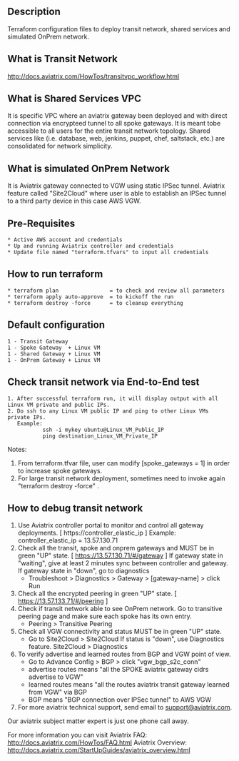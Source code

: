 Description
-----------
Terraform configuration files to deploy transit network, shared services and simulated OnPrem network.

What is Transit Network
-----------------------
http://docs.aviatrix.com/HowTos/transitvpc_workflow.html

What is Shared Services VPC
---------------------------
It is specific VPC where an aviatrix gateway been deployed and with direct connection via encrypteed tunnel to all spoke gateways.  It is meant tobe accessible to all users for the entire transit network topology. Shared services like (i.e. database, web, jenkins, puppet, chef, saltstack, etc.) are consolidated for network simplicity.

What is simulated OnPrem Network
--------------------------------
It is Aviatrix gateway connected to VGW using static IPSec tunnel. Aviatrix feature called "Site2Cloud" where user is able
to establish an IPSec tunnel to a third party device in this case AWS VGW.   

Pre-Requisites
--------------
    * Active AWS account and credentials
    * Up and running Aviatrix controller and credentials
    * Update file named "terraform.tfvars" to input all credentials

How to run terraform
--------------------
    * terraform plan                = to check and review all parameters
    * terraform apply auto-approve  = to kickoff the run
    * terraform destroy -force      = to cleanup everything 

Default configuration
---------------------
    1 - Transit Gateway
    1 - Spoke Gateway  + Linux VM
    1 - Shared Gateway + Linux VM
    1 - OnPrem Gateway + Linux VM

Check transit network via End-to-End test
-----------------------------------------
    1. After successful terraform run, it will display output with all Linux VM private and public IPs.
    2. Do ssh to any Linux VM public IP and ping to other Linux VMs private IPs. 
       Example: 
               ssh -i mykey ubuntu@Linux_VM_Public_IP
               ping destination_Linux_VM_Private_IP
               
Notes:
1. From terraform.tfvar file, user can modify [spoke_gateways = 1] in order to increase spoke gateways.
2. For large transit network deployment, sometimes need to invoke again "terraform destroy -force" .

How to debug transit network
----------------------------
1. Use Aviatrix controller portal to monitor and control all gateway deployments.  [ https://controller_elastic_ip ]
   Example: controller_elastic_ip = 13.57.130.71
2. Check all the transit, spoke and onprem gateways and MUST be in green "UP" state. [ https://13.57.130.71/#/gateway ]
   If gateway state in "waiting", give at least 2 minutes sync between controller and gateway. 
   If gateway state in "down", go to diagnostics 
      * Troubleshoot > Diagnostics > Gateway > [gateway-name] > click Run
3. Check all the encrypted peering in green "UP" state. [ https://13.57.133.71/#/peering ]
4. Check if transit network able to see OnPrem network. Go to transitive peering page and make sure each spoke has its own entry. 
   * Peering > Transitive Peering
5. Check all VGW connectivity and status MUST be in green "UP" state. 
   * Go to Site2Cloud > Site2Cloud 
   If status is "down", use Diagnostics feature. Site2Cloud > Diagnostics
6. To verify advertise and learned routes from BGP and VGW point of view. 
   * Go to Advance Config > BGP > click "vgw_bgp_s2c_conn"    
   * advertise routes means "all the SPOKE aviatrix gateway cidrs advertise to VGW"
   * learned routes means "all the routes aviatrix transit gateway learned from VGW" via BGP 
   * BGP means "BGP connection over IPSec tunnel" to AWS VGW
7. For more aviatrix technical support, send email to support@aviatrix.com. 

Our aviatrix subject matter expert is just one phone call away. 
  
For more information you can visit Aviatrix FAQ: http://docs.aviatrix.com/HowTos/FAQ.html
Aviatrix Overview: http://docs.aviatrix.com/StartUpGuides/aviatrix_overview.html

